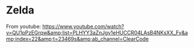 # Zelda
From youtube: https://www.youtube.com/watch?v=QU1pPzEGrqw&amp;list=PLHYY3aZnJgy1eHUCCR04LAsB4NKsXX_Fv&amp;index=22&amp;t=23469s&amp;ab_channel=ClearCode
